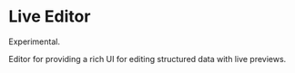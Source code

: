 # Live Editor

Experimental.

Editor for providing a rich UI for editing structured data with live previews.